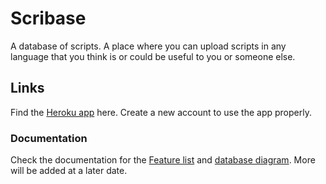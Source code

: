 # Scribase
A database of scripts.
A place where you can upload scripts in any language that you think is or could be useful to you or someone else.

## Links
Find the [Heroku app](https://scribase.herokuapp.com/) here.
Create a new account to use the app properly.

### Documentation
Check the documentation for the 
[Feature list](https://github.com/SirVeggie/Tsoha/blob/master/documentation/Feature%20list.md)
and
[database diagram](https://github.com/SirVeggie/Tsoha/blob/master/documentation/Database%20diagram.png).
More will be added at a later date.
